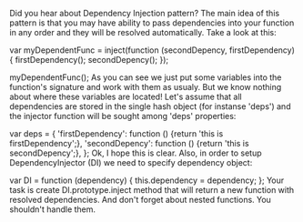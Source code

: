Did you hear about Dependency Injection pattern? The main idea of this pattern is that you may have ability to pass dependencies into your function in any order and they will be resolved automatically. Take a look at this:

var myDependentFunc = inject(function (secondDepency, firstDependency) {
  firstDependency();
  secondDepency();
});

myDependentFunc();
As you can see we just put some variables into the function's signature and work with them as usualy. But we know nothing about where these variables are located! Let's assume that all dependencies are stored in the single hash object (for instanse 'deps') and the injector function will be sought among 'deps' properties:

var deps = {
  'firstDependency': function () {return 'this is firstDependency';},
  'secondDepency': function () {return 'this is secondDepency';},
};
Ok, I hope this is clear. Also, in order to setup DependencyInjector (DI) we need to specify dependency object:

var DI = function (dependency) {
  this.dependency = dependency;
};
Your task is create DI.prototype.inject method that will return a new function with resolved dependencies. And don't forget about nested functions. You shouldn't handle them.